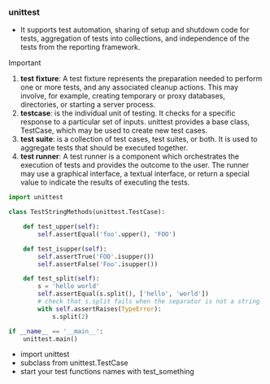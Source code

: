 ### unittest
-  It supports test automation, sharing of setup and shutdown code for tests, aggregation of tests into collections, and independence of the tests from the reporting framework.

> [!IMPORTANT]
> 1. **test fixture**: A test fixture represents the preparation needed to perform one or more tests, and any associated cleanup actions. This may involve, for example, creating temporary or proxy databases, directories, or starting a server process.
> 2. **testcase**: is the individual unit of testing. It checks for a specific response to a particular set of inputs. unittest provides a base class, TestCase, which may be used to create new test cases.
> 3. **test suite**: is a collection of test cases, test suites, or both. It is used to aggregate tests that should be executed together.
> 4. **test runner**: A test runner is a component which orchestrates the execution of tests and provides the outcome to the user. The runner may use a graphical interface, a textual interface, or return a special value to indicate the results of executing the tests.

```python
import unittest

class TestStringMethods(unittest.TestCase):

    def test_upper(self):
        self.assertEqual('foo'.upper(), 'FOO')

    def test_isupper(self):
        self.assertTrue('FOO'.isupper())
        self.assertFalse('Foo'.isupper())

    def test_split(self):
        s = 'hello world'
        self.assertEqual(s.split(), ['hello', 'world'])
        # check that s.split fails when the separator is not a string
        with self.assertRaises(TypeError):
            s.split(2)

if __name__ == '__main__':
    unittest.main()
```
- import unittest
- subclass from unittest.TestCase
- start your test functions names with test_something
